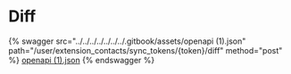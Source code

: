 # Diff

{% swagger src="../../../../../../../.gitbook/assets/openapi (1).json" path="/user/extension_contacts/sync_tokens/{token}/diff" method="post" %}
[openapi (1).json](<../../../../../../../.gitbook/assets/openapi (1).json>)
{% endswagger %}
